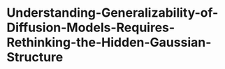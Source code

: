 # Understanding-Generalizability-of-Diffusion-Models-Requires-Rethinking-the-Hidden-Gaussian-Structure